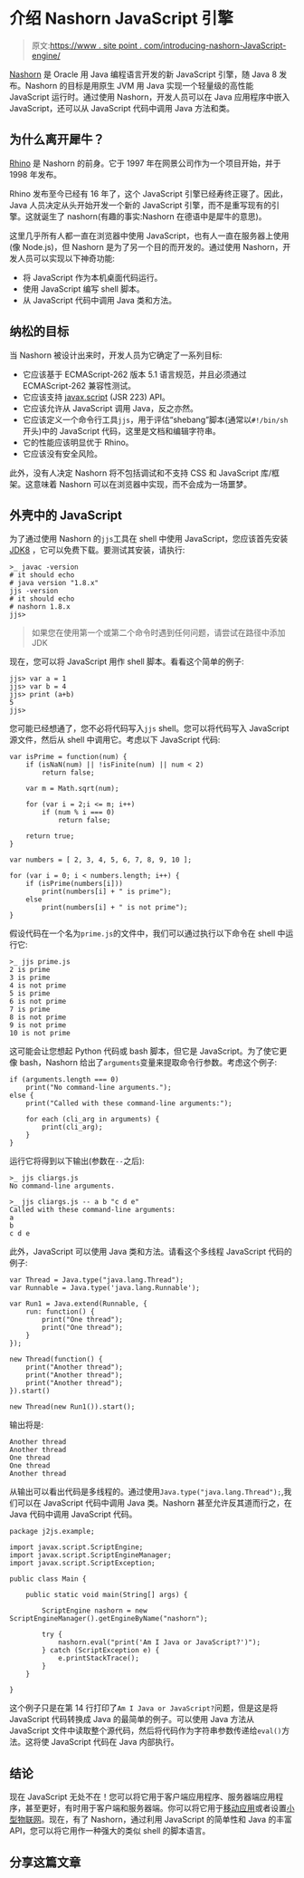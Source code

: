 # 介绍 Nashorn JavaScript 引擎

> 原文:[https://www . site point . com/introducing-nashorn-JavaScript-engine/](https://www.sitepoint.com/introducing-nashorn-javascript-engine/)

[Nashorn](http://openjdk.java.net/projects/nashorn/) 是 Oracle 用 Java 编程语言开发的新 JavaScript 引擎，随 Java 8 发布。Nashorn 的目标是用原生 JVM 用 Java 实现一个轻量级的高性能 JavaScript 运行时。通过使用 Nashorn，开发人员可以在 Java 应用程序中嵌入 JavaScript，还可以从 JavaScript 代码中调用 Java 方法和类。

## 为什么离开犀牛？

[Rhino](http://www.mozilla.org/rhino) 是 Nashorn 的前身。它于 1997 年在网景公司作为一个项目开始，并于 1998 年发布。

Rhino 发布至今已经有 16 年了，这个 JavaScript 引擎已经寿终正寝了。因此，Java 人员决定从头开始开发一个新的 JavaScript 引擎，而不是重写现有的引擎。这就诞生了 nashorn(有趣的事实:Nashorn 在德语中是犀牛的意思)。

这里几乎所有人都一直在浏览器中使用 JavaScript，也有人一直在服务器上使用(像 Node.js)，但 Nashorn 是为了另一个目的而开发的。通过使用 Nashorn，开发人员可以实现以下神奇功能:

*   将 JavaScript 作为本机桌面代码运行。
*   使用 JavaScript 编写 shell 脚本。
*   从 JavaScript 代码中调用 Java 类和方法。

## 纳松的目标

当 Nashorn 被设计出来时，开发人员为它确定了一系列目标:

*   它应该基于 ECMAScript-262 版本 5.1 语言规范，并且必须通过 ECMAScript-262 兼容性测试。
*   它应该支持 [javax.script](http://docs.oracle.com/javase/7/docs/api/javax/script/package-frame.html) (JSR 223) API。
*   它应该允许从 JavaScript 调用 Java，反之亦然。
*   它应该定义一个命令行工具`jjs`，用于评估“shebang”脚本(通常以`#!/bin/sh`开头)中的 JavaScript 代码，这里是文档和编辑字符串。
*   它的性能应该明显优于 Rhino。
*   它应该没有安全风险。

此外，没有人决定 Nashorn 将不包括调试和不支持 CSS 和 JavaScript 库/框架。这意味着 Nashorn 可以在浏览器中实现，而不会成为一场噩梦。

## 外壳中的 JavaScript

为了通过使用 Nashorn 的`jjs`工具在 shell 中使用 JavaScript，您应该首先安装 [JDK8](http://www.oracle.com/technetwork/java/javase/downloads/jdk8-downloads-2133151.html) ，它可以免费下载。要测试其安装，请执行:

```
>_ javac -version
# it should echo
# java version "1.8.x"
jjs -version
# it should echo
# nashorn 1.8.x
jjs>
```

> 如果您在使用第一个或第二个命令时遇到任何问题，请尝试在路径中添加 JDK

现在，您可以将 JavaScript 用作 shell 脚本。看看这个简单的例子:

```
jjs> var a = 1
jjs> var b = 4
jjs> print (a+b)
5
jjs>
```

您可能已经想通了，您不必将代码写入`jjs` shell。您可以将代码写入 JavaScript 源文件，然后从 shell 中调用它。考虑以下 JavaScript 代码:

```
var isPrime = function(num) {
    if (isNaN(num) || !isFinite(num) || num < 2) 
        return false;

    var m = Math.sqrt(num);

    for (var i = 2;i <= m; i++) 
        if (num % i === 0) 
            return false;

    return true;
}

var numbers = [ 2, 3, 4, 5, 6, 7, 8, 9, 10 ];

for (var i = 0; i < numbers.length; i++) {
    if (isPrime(numbers[i]))
        print(numbers[i] + " is prime");
    else
        print(numbers[i] + " is not prime");
}
```

假设代码在一个名为`prime.js`的文件中，我们可以通过执行以下命令在 shell 中运行它:

```
>_ jjs prime.js
2 is prime
3 is prime
4 is not prime
5 is prime
6 is not prime
7 is prime
8 is not prime
9 is not prime
10 is not prime
```

这可能会让您想起 Python 代码或 bash 脚本，但它是 JavaScript。为了使它更像 bash，Nashorn 给出了`arguments`变量来提取命令行参数。考虑这个例子:

```
if (arguments.length === 0)
    print("No command-line arguments.");
else {
    print("Called with these command-line arguments:");

    for each (cli_arg in arguments) {
        print(cli_arg);
    }
}
```

运行它将得到以下输出(参数在`--`之后):

```
>_ jjs cliargs.js
No command-line arguments.

>_ jjs cliargs.js -- a b "c d e"
Called with these command-line arguments:
a
b
c d e
```

此外，JavaScript 可以使用 Java 类和方法。请看这个多线程 JavaScript 代码的例子:

```
var Thread = Java.type("java.lang.Thread"); 
var Runnable = Java.type('java.lang.Runnable');

var Run1 = Java.extend(Runnable, { 
    run: function() { 
        print("One thread");
        print("One thread");
    } 
}); 

new Thread(function() {
    print("Another thread");
    print("Another thread");
    print("Another thread");
}).start()

new Thread(new Run1()).start();
```

输出将是:

```
Another thread
Another thread
One thread
One thread
Another thread
```

从输出可以看出代码是多线程的。通过使用`Java.type("java.lang.Thread");`,我们可以在 JavaScript 代码中调用 Java 类。Nashorn 甚至允许反其道而行之，在 Java 代码中调用 JavaScript 代码。

```
package j2js.example;

import javax.script.ScriptEngine;
import javax.script.ScriptEngineManager;
import javax.script.ScriptException;

public class Main {

    public static void main(String[] args) {

        ScriptEngine nashorn = new ScriptEngineManager().getEngineByName("nashorn");

        try {
            nashorn.eval("print('Am I Java or JavaScript?')");
        } catch (ScriptException e) {
            e.printStackTrace();
        }
    }

}
```

这个例子只是在第 14 行打印了`Am I Java or JavaScript?`问题，但是这是将 JavaScript 代码转换成 Java 的最简单的例子。可以使用 Java 方法从 JavaScript 文件中读取整个源代码，然后将代码作为字符串参数传递给`eval()`方法。这将使 JavaScript 代码在 Java 内部执行。

## 结论

现在 JavaScript 无处不在！您可以将它用于客户端应用程序、服务器端应用程序，甚至更好，有时用于客户端和服务器端。你可以将它用于[移动应用](https://www.sitepoint.com/native-vs-hybrid-app-development/)或者设置[小型物联网](https://www.sitepoint.com/controlling-arduino-nodejs-johnny-five/)。现在，有了 Nashorn，通过利用 JavaScript 的简单性和 Java 的丰富 API，您可以将它用作一种强大的类似 shell 的脚本语言。

## 分享这篇文章